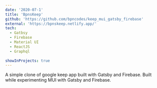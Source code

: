 ```yaml
---
date: '2020-07-1'
title: 'BpnsKeep'
github: 'https://github.com/bpncodes/keep_mui_gatsby_firebase'
external: 'https://bpnskeep.netlify.app/'
tech:
  - Gatbsy
  - Firebase
  - Material UI
  - ReactJS
  - Graphql
  
showInProjects: true
---
```


A simple clone of google keep app built with Gatsby and Firebase. Built while experimenting MUI with Gatsby and Firebase.